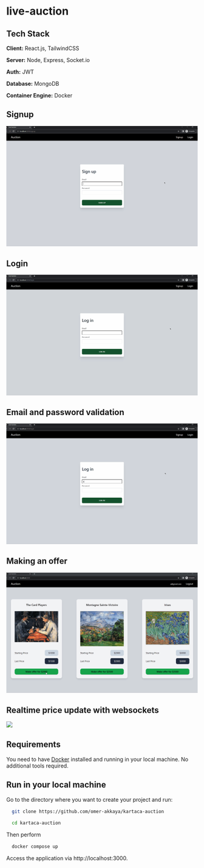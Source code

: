 # live-auction

## Tech Stack

**Client:** React.js, TailwindCSS

**Server:** Node, Express, Socket.io

**Auth:** JWT

**Database:** MongoDB

**Container Engine:** Docker

## Signup

![](https://github.com/omer-akkaya/gifs/blob/main/signup2.gif)

## Login

![](https://github.com/omer-akkaya/gifs/blob/main/login.gif)

## Email and password validation

![](https://github.com/omer-akkaya/gifs/blob/main/validation.gif)

## Making an offer

![](https://github.com/omer-akkaya/gifs/blob/main/offer.gif)

## Realtime price update with websockets

![](https://github.com/omer-akkaya/gifs/blob/main/realtime.gif)

## Requirements

You need to have [Docker](https://www.docker.com/) installed and running in your local machine. No additional tools required.

## Run in your local machine

Go to the directory where you want to create your project and run:

```bash
  git clone https://github.com/omer-akkaya/kartaca-auction
```

```bash
  cd kartaca-auction
```

Then perform

```bash
  docker compose up
```

Access the application via http://localhost:3000.
